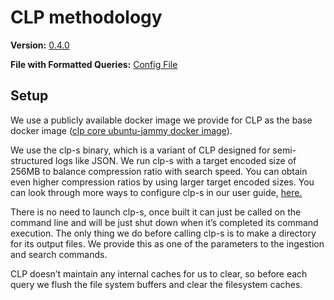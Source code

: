 # CLP methodology

**Version:** [0.4.0](https://github.com/y-scope/clp/releases/tag/v0.4.0)

**File with Formatted Queries:** [Config File](/assets/clp_s/config.yaml)

## Setup

We use a publicly available docker image we provide for CLP as the base docker image ([clp core ubuntu-jammy docker image](http://ghcr.io/y-scope/clp/clp-core-dependencies-x86-ubuntu-jammy)).

We use the clp-s binary, which is a variant of CLP designed for semi-structured logs like JSON. We run clp-s with a target encoded size of 256MB to balance compression ratio with search speed. You can obtain even higher compression ratios by using larger target encoded sizes. You can look through more ways to configure clp-s in our user guide, [here.](https://docs.yscope.com/clp/v0.4.0/user-guide/core-clp-s)

There is no need to launch clp-s, once built it can just be called on the command line and will be just shut down when it’s completed its command execution. The only thing we do before calling clp-s is to make a directory for its output files. We provide this as one of the parameters to the ingestion and search commands.

CLP doesn’t maintain any internal caches for us to clear, so before each query we flush the file system buffers and clear the filesystem caches. 